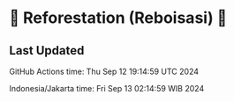 
# 🌳 Reforestation (Reboisasi) 🌲

## Last Updated

GitHub Actions time: Thu Sep 12 19:14:59 UTC 2024

Indonesia/Jakarta time: Fri Sep 13 02:14:59 WIB 2024
